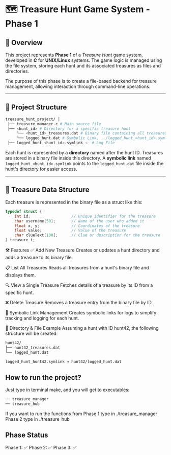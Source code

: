 # 🗺️ Treasure Hunt Game System - Phase 1

## 📌 Overview

This project represents **Phase 1** of a *Treasure Hunt* game system, developed in **C** for **UNIX/Linux** systems. The game logic is managed using the file system, storing each hunt and its associated treasures as files and directories.

The purpose of this phase is to create a file-based backend for treasure management, allowing interaction through command-line operations.

---

## 🧱 Project Structure

``` bash
treasure_hunt_project/ │
 ├── treasure_manager.c # Main source file
 ├── <hunt_id> # Directory for a specific treasure hunt
     └── <hunt_id>_treasures.dat # Binary file containing all treasures 
     └── logged_hunt.dat # Symbolic Link, ../logged_hunt_<hunt_id>.symlink
 ├── logged_hunt_<hunt_id>.symlink →  # Log File
```

Each hunt is represented by a **directory** named after the hunt ID. Treasures are stored in a binary file inside this directory. A **symbolic link** named `logged_hunt_<hunt_id>.symlink` points to the `logged_hunt.dat` file inside the hunt's directory for easier access.

---

## 💾 Treasure Data Structure

Each treasure is represented in the binary file as a struct like this:

```c
typedef struct {
    int id;                  // Unique identifier for the treasure
    char username[50];       // Name of the user who added it
    float x, y;              // Coordinates of the treasure
    float value;             // Value of the treasure
    char clueText[100];      // Clue or description for the treasure
} treasure_t;
```
🛠️ Features
✅ Add New Treasure
Creates or updates a hunt directory and adds a treasure to its binary file.

📋 List All Treasures
Reads all treasures from a hunt's binary file and displays them.

🔍 View a Single Treasure
Fetches details of a treasure by its ID from a specific hunt.

❌ Delete Treasure
Removes a treasure entry from the binary file by ID.

🔗 Symbolic Link Management
Creates symbolic links for logs to simplify tracking and logging for each hunt.

📂 Directory & File Example
Assuming a hunt with ID hunt42, the following structure will be created:
``` bash
hunt42/
├── hunt42_treasures.dat
└── logged_hunt.dat

logged_hunt_hunt42.symlink → hunt42/logged_hunt.dat
```


##  How to run the project?

Just type in terminal make, and you will get to executables:

``` bash
── treasure_manager
── treasure_hub

```

If you want to run the functions from 
    Phase 1 type in ./treasure_manager
    Phase 2 type in ./treasure_hub


##  Phase Status

Phase 1: ✅
Phase 2: ✅
Phase 3: ✅
